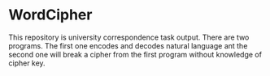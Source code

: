 # WordCipher
This repository is university correspondence task output. There are two programs. The first one encodes and decodes natural language ant the second one will break a cipher from the first program without knowledge of cipher key.
